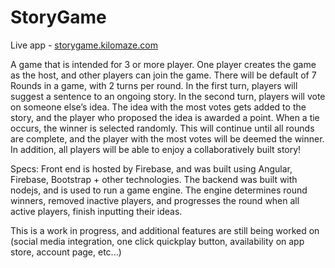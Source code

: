 # StoryGame
Live app - <a href='https://storygame.kilomaze.com'>storygame.kilomaze.com</a>


A game that is intended  for 3 or more player. One player creates the game as the host, and other players can join the game.
There will be default of 7 Rounds in a game, with 2 turns per round. In the first turn, players will suggest a sentence  to an ongoing story. 
In the second turn, players will vote on someone else’s idea. The idea with the most votes gets added to the story, and the player who
proposed the idea is awarded a point. When a tie occurs, the winner is selected randomly. 
This will continue until all rounds are complete, and the player with the most votes will be deemed the winner. 
In addition, all players will be able to enjoy a collaboratively built story!

Specs: Front end is hosted by Firebase, and was built  using Angular, Firebase, Bootstrap + other technologies.
The backend was built with nodejs, and is used to run a game engine. The engine determines round winners, removed inactive players, and progresses the round when all active players, finish inputting their ideas.

This is a work in progress, and additional features are still being worked on (social media integration, one click quickplay button, availability on app store, account page, etc...)

